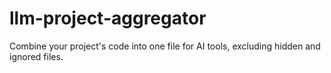 # llm-project-aggregator
Combine your project's code into one file for AI tools, excluding hidden and ignored files.
